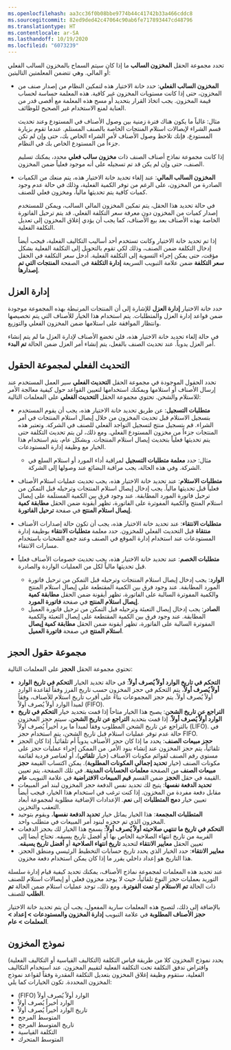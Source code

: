 ```yaml
---
ms.openlocfilehash: aa3cc36f0b08bbe9774b44c41742b33a466cddc8
ms.sourcegitcommit: 82ed9ded42c47064c90ab6fe717893447cd48796
ms.translationtype: HT
ms.contentlocale: ar-SA
ms.lasthandoff: 10/19/2020
ms.locfileid: "6073239"
---
```

تحدد مجموعة الحقل **المخزون السالب** ما إذا كان سيتم السماح بالمخزون السالب الفعلي أو المالي. وهي تتضمن المعلمتين التاليتين:

- **المخزون السالب الفعلي**: حدد خانة الاختيار هذه لتمكين النظام من إصدار صنف من المخزون، حتى إذا كانت مستويات المخزون غير كافية. هذه المعلمة حساسة لحساب قيمة المخزون. يجب اتخاذ القرار بتحديد أو مسح هذه المعلمة مع أقصى قدر من العناية لمنع الاستخدام غير الصحيح للوظائف.

    مثال: غالباً ما يكون هناك فترة زمنية بين وصول الأصناف في المستودع وعند تحديث قسم الشراء لإيصالات استلام المنتجات الخاصة بالصنف المستلم. عندما تقوم بزيارة المستودع، فإنك تلاحظ وصول الأصناف لأمر الشراء الخاص بك، حتى وإن لم تكن جزءاً من المستودع الخاص بك في النظام. 

    إذا كانت مجموعة نماذج أصناف الصنف ذات **مخزون سالب فعلي** محدد، يمكنك تسليم الصنف، حتى وإن لم يكن قد تم تسجيله على أنه موجود فعلياً ضمن المخزون.
- **المخزون السالب المالي**: عند إلغاء تحديد خانة الاختيار هذه، يتم منعك من الكميات الصادرة من المخزون، على الرغم من توفر الكمية الفعلية، وذلك في حالة عدم وجود كميات كافية يتم تحديثها مالياً، ومخزون فعلي للصنف.

    في حالة تحديد هذا الحقل، يتم تمكين المخزون المالي السالب، ويمكن للمستخدم إصدار كميات من المخزون دون معرفة سعر التكلفة الفعلي. قد يتم ترحيل الفاتورة الخاصة بهذه الأصناف بعد بيع الأصناف، كما يجب أن يؤدي إغلاق المخزون إلى تعديل التكلفة الفعلية.

    إذا تم تحديد خانة الاختيار وكانت تستخدم أحد أساليب التكاليف الفعلية، فيجب أيضاً إدخال التكلفة ضمن الصنف، وذلك لكي تقوم بالتحويل إلى التكلفة الفعلية بشكل مؤقت، حتى يمكن إجراء التسوية إلى التكلفة الفعلية. أدخل سعر التكلفة في الحقل **سعر التكلفة** ضمن علامة التبويب السريعة **إدارة التكلفة** في الصفحة **المنتجات التي تم إصدارها**.

## <a name="quarantine-management"></a>إدارة العزل 

حدد خانة الاختيار **إدارة العزل** للإشارة إلى أن المنتجات المرتبطة بهذه المجموعة موجودة ضمن قواعد إدارة العزل والمتطلبات. يتم استخدام هذا الخيار للأصناف التي يتم تخصيصها وانتظار الموافقة على استلامها ضمن المخزون الفعلي والتوزيع.

في حالة إلغاء تحديد خانة الاختيار هذه، فلن تخضع الأصناف لإدارة العزل ما لم يتم إنشاء أمر العزل يدوياً. عند تحديث الصنف بالفعل، يتم إنشاء أمر العزل ضمن الحالة **تم البدء**.

## <a name="physical-update-field-group"></a>التحديث الفعلي لمجموعة الحقول 

تحدد الحقول الموجودة في مجموعة الحقل **التحديث الفعلي** سير العمل المستخدم عند إرسال الأصناف أو استلامها ويمكنك استخدامها لتعيين القواعد حول كيفية معالجة الأمر للاستلام والشحن. تحتوي مجموعة الحقل **التحديث الفعلي** على المعلمات التالية:

- **متطلبات التسجيل**: عن طريق تحديد خانة الاختيار هذه، يجب أن يقوم المستخدم بتسجيل الاستلام قبل تحديث المخزون من خلال إيصال استلام المنتجات في أمر الشراء. قم بتسجيل منتج لتسجيل التواجد الفعلي للصنف في الشركة. وتعتبر هذه المنتجات جزءاً من مخزون المستودع الفعلي. ومع ذلك، لن يتم تحديث التكلفة حتى يتم تحديثها فعلياً بتحديث إيصال استلام المنتجات. وبشكل عام، يتم استخدام هذا الخيار مع وظيفة إدارة المستودعات.
    - مثال: حدد **معلمة متطلبات التسجيل** لمراقبة أداء المورد أو استلام السلع في الشركة. وفي هذه الحالة، يجب مراقبة البضائع عند وصولها إلى الشركة.

- **متطلبات الاستلام**: عند تحديد خانة الاختيار هذه، يجب تحديث عمليات استلام الأصناف فعلياً قبل تحديثها مالياً. يجب إدخال إيصال استلام المنتجات وترحيله قبل التمكن من ترحيل فاتورة المورد المطابقة. عند وجود فرق بين الكمية المستلَمة على إيصال استلام المنتج والكمية المفوترة على الفاتورة، تظهر أيقونة ضمن الحقل **مطابقة كمية إيصال استلام المنتج** في صفحة **ترحيل الفاتورة‬**.
- **متطلبات الانتقاء**: عند تحديد خانة الاختيار هذه، يجب أن تكون حالة إصدارات الأصناف **منتقاة** قبل التحديث الفعلي للمخزون. حدد معلمة **متطلبات الانتقاء** بوظيفة إدارة المستودعات عند استخدام إدارة الموقع في الصنف وعند جمع الشحنات باستخدام مسارات الانتقاء.
- **متطلبات الخصم**: عند تحديد خانة الاختيار هذه، يجب تحديث خصومات الأصناف فعلياً قبل تحديثها مالياً لكل من العمليات الواردة والصادرة.
    - **الوارد**: يجب إدخال إيصال استلام المنتجات وترحيله قبل التمكن من ترحيل فاتورة المورد المطابقة. عند وجود فرق بين الكمية المقتطعة على إيصال استلام المنتج والكمية المفوترة السالبة على الفاتورة، تظهر أيقونة ضمن الحقل **مطابقة كمية إيصال استلام المنتج** في صفحة **فاتورة المورد‬**.
    - **الصادر**: يجب إدخال إيصال التعبئة وترحيله قبل التمكن من ترحيل فاتورة العميل المطابقة. عند وجود فرق بين الكمية المقتطعة على إيصال التعبئة والكمية المفوترة السالبة على الفاتورة، تظهر أيقونة ضمن الحقل **مطابقة كمية إيصال استلام المنتج** في صفحة **فاتورة العميل‬**.

## <a name="reservation-field-group"></a>مجموعة حقول الحجز 

تحتوي مجموعة الحقل **الحجز** على المعلمات التالية:

- **التحكم في تاريخ الوارد أولاً يُصرف أولاً‬‬**: في حالة تحديد الخيار **التحكم في تاريخ الوارد أولاً يُصرف أولاً**، يتم التحكم في حجز المخزون حسب تاريخ الفرز وفقاً لقاعدة الوارد أولاً يُصرف أولاً. يتم حجز المجموعات بناءً على أقرب تاريخ استلام للأصناف، وفقاً لمبدأ الوارد أولاً يُصرف أولاً (FIFO).
- **التراجع عن تاريخ الشحن**: يصبح هذا الخيار متاحاً إذا قمت بتحديد خيار **التحكم في تاريخ الوارد أولاً يُصرف أولاً**. إذا قمت بتحديد **التراجع عن تاريخ الشحن**، سيتم حجز المخزون بالتراجع عن تاريخ الشحن المطلوب وفقاً لمبدأ ما يرد أخيراً يُصرف أولاً (LIFO). في حالة عدم توفر عمليات استلام قبل تاريخ الشحن، يتم استخدام حجز FIFO.
- **حجز مبيعات الصنف**: يحدد ما إذا كان حجز الأصناف يدوياً أم تلقائياً. إذا كان الحجز تلقائياً، يتم حجز المخزون عند إنشاء بنود الأمر. من الممكن إجراء عمليات حجز على مستوي رقم الصنف لقوائم مكونات الأصناف (خيار **تلقائي**)، أو لعناصر فردية لقائمة مكونات الصنف (خيار **تحديد إجمالي المكونات المطلوبة**). يمكن اكتساب القيمة **حجز مبيعات الصنف** من الصفحة **معلمات الحسابات المدينة**. في تلك الصفحة، يتم تعيين القيمة في حقل **الحجز** ضمن القسم **قيم المبيعات الافتراضية** في علامة التبويب **عام**.
- **تحديد الدفعة نفسها**: يتيح لك تحديد نفس الدفعة حجز المخزون لبند أمر المبيعات مقابل دفعة مفردة من المخزون. إذا كنت ترغب في استخدام هذا الخيار، فيجب أيضاً تعيين خيار **دمج المتطلبات** إلى **نعم**. الإعدادات الإضافية مطلوبة لمجموعة أبعاد التعقب والتخزين.
- **المتطلبات المجمعة**: هذا الخيار يماثل خيار **تحديد الدفعة نفسها**، ويقوم بتوحيد المخزون الذي تم حجزه لبنود أمر المبيعات في متطلب واحد.
- **التحكم في تاريخ ما تنتهي صلاحيته أولاً يُصرف أولاً‬‏‫**: يسمح هذا الخيار لك بحجز الدفعات القريبة من تاريخ انتهاء الصلاحية الخاص بها أو أفضل تاريخ يسبقه. تحتاج أيضا إلى تعيين الحقل **معايير الانتقاء** لتحديد **تاريخ انتهاء الصلاحية** أو **أفضل تاريخ يسبقه**.
- **معايير الانتقاء**: حدد الخيار الذي يحدد تاريخ حسابات التخطيط الرئيسي ومنطق الحجز. هذا التاريخ هو إعداد داخلي يقرر ما إذا كان يمكن استخدام دفعة مخزون.

عند تحديد هذه المعلمات لمجموعة نماذج الأصناف، يمكنك تحديد كيفية قيام إدارة سلسلة التوريد بعمليات حجز النوع تلقائياً، حيث لا يوجد مخزون فعلي أو إيصالات استلام للصنف ذات الحالة **تم الاستلام** أو **تمت الفوترة**، ومع ذلك، توجد عمليات استلام ضمن الحالة **تم الطلب** للصنف.

بالإضافة إلى ذلك، لتصبح هذه المعلمات سارية المفعول، يجب أن يتم تحديد خانة الاختيار **حجز الأصناف المطلوبة** في علامة التبويب **إدارة المخزون والمستودعات > إعداد > المعلمات > عام**.

## <a name="inventory-model"></a>نموذج المخزون ##
يحدد نموذج المخزون كلا من طريقة قياس التكلفة (التكاليف القياسية أو التكاليف الفعلية) وافتراض تدفق التكلفة تحت التكلفة الفعلية لتقييم المخزون. عند استخدام التكاليف الفعلية، ستقوم وظيفة إغلاق المخزون بتعديل التكلفة المقدرة وفقاً لقواعد نموذج المخزون المحددة. تكون الخيارات كما يلي:

- ‏‫‏‫الوارد أولاً يُصرف أولاً‬ (FIFO)‬
- الوارد أخيراً يُصرف أولاً
- تاريخ ‏‫الوارد أخيراً يُصرف أولاً
- المتوسط المرجح
- تاريخ المتوسط المرجح
- التكلفة القياسية
- المتوسط المتحرك

